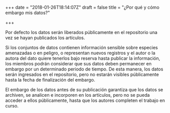 +++
date = "2018-01-26T18:14:07Z"
draft = false
title = "¿Por qué y cómo embargo mis datos?"

+++

Por defecto los datos serán liberados públicamente en el repositorio una vez se hayan publicados los artículos.
<br />

Si los conjuntos de datos contienen información sensible sobre especies amenazadas o en peligro, o representan nuevos registros y el autor o la autora del dato quiere tenerlos bajo reserva hasta publicar la información, los miembros podrán considerar que sus datos deben permanecer en embargo por un determinado periodo de tiempo. De esta manera, los datos serán ingresados en el repositorio, pero no estarán visibles públicamente hasta la fecha de finalización del embargo. 
<br />

El embargo de los datos antes de su publicación garantiza que los datos se archiven, se analicen e incorporen en los artículos, pero no se pueda acceder a ellos públicamente, hasta que los autores completen el trabajo en curso.  

